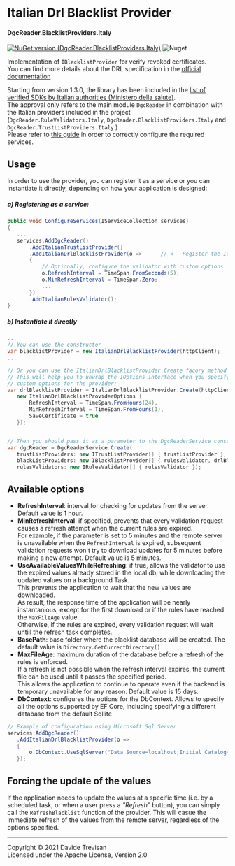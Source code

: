 ﻿# Italian Drl Blacklist Provider
#### DgcReader.BlacklistProviders.Italy 

[![NuGet version (DgcReader.BlacklistProviders.Italy)](https://img.shields.io/nuget/vpre/DgcReader.BlacklistProviders.Italy)](https://www.nuget.org/packages/DgcReader.BlacklistProviders.Italy/)
![Nuget](https://img.shields.io/nuget/dt/DgcReader.BlacklistProviders.Italy)

Implementation of `IBlacklistProvider` for verify revoked certificates.  
You can find more details about the DRL specification in the [official documentation](https://github.com/ministero-salute/it-dgc-documentation/blob/master/DRL.md)

Starting from version 1.3.0, the library has been included in the [list of verified SDKs by Italian authorities (Ministero della salute)](https://github.com/ministero-salute/it-dgc-verificac19-sdk-onboarding).  
The approval only refers to the main module `DgcReader` in combination with the Italian providers included in the project (`DgcReader.RuleValidators.Italy`, `DgcReader.BlacklistProviders.Italy` and `DgcReader.TrustListProviders.Italy` )  
Please refer to [this guide](../../ItalianConfiguration.md) in order to correctly configure the required services.

## Usage

In order to use the provider, you can register it as a service or you can instantiate it directly, depending on how your application is designed:

##### a) Registering as a service:
 ``` csharp
public void ConfigureServices(IServiceCollection services)
{
    ...
    services.AddDgcReader()
        .AddItalianTrustListProvider()
        .AddItalianDrlBlacklistProvider(o =>      // <-- Register the ItalianDrlBlacklistProvider service
        {
            // Optionally, configure the validator with custom options
            o.RefreshInterval = TimeSpan.FromSeconds(5);
            o.MinRefreshInterval = TimeSpan.Zero;
            ...
        })
        .AddItalianRulesValidator();
}
```

##### b) Instantiate it directly
 ``` csharp
...
// You can use the constructor
var blacklistProvider = new ItalianDrlBlacklistProvider(httpClient);
...

// Or you can use the ItalianDrlBlacklistProvider.Create facory method
// This will help you to unwrap the IOptions interface when you specify 
// custom options for the provider:
var drlBlacklistProvider = ItalianDrlBlacklistProvider.Create(httpClient, 
    new ItalianDrlBlacklistProviderOptions {
        RefreshInterval = TimeSpan.FromHours(24),
        MinRefreshInterval = TimeSpan.FromHours(1),
        SaveCertificate = true
    });


// Then you should pass it as a parameter to the DgcReaderService constructor:
var dgcReader = DgcReaderService.Create(
    trustListProviders: new ITrustListProvider[] { trustListProvider },
    blackListProviders: new IBlacklistProvider[] { rulesValidator, drlBlacklistProvider },  // Note: both services must be registered as IBlacklistProvider!!
    rulesValidators: new IRulesValidator[] { rulesValidator });

```


## Available options

- **RefreshInterval**: interval for checking for updates from the server. Default value is 1 hour.
- **MinRefreshInterval**: if specified, prevents that every validation request causes a refresh attempt when the current rules are expired.  
For example, if the parameter is set to 5 minutes and the remote server is unavailable when the `RefreshInterval` is expired, subsequent validation requests won't try to download updates for 5 minutes before making a new attempt. 
Default value is 5 minutes.
- **UseAvailableValuesWhileRefreshing**: if true, allows the validator to use the expired values already stored in the local db, while downloading the updated values on a background Task.  
This prevents the application to wait that the new values are downloaded.  
As result, the response time of the application will be nearly instantanious, except for the first download or if the rules have reached the `MaxFileAge` value.  
Otherwise, if the rules are expired, every validation request will wait untill the refresh task completes.
- **BasePath**: base folder where the blacklist database will be created. The default value is `Directory.GetCurrentDirectory()`
- **MaxFileAge**: maximum duration of the database before a refresh of the rules is enforced.  
If a refresh is not possible when the refresh interval expires, the current file can be used until it passes the specified period.  
This allows the application to continue to operate even if the backend is temporary unavailable for any reason.
Default value is 15 days.
- **DbContext**: configures the options for the DbContext. Allows to specify all the options supported by EF Core, including specifying a different database from the default Sqllite
 ``` csharp
// Example of configuration using Microsoft Sql Server
services.AddDgcReader()
    .AddItalianDrlBlacklistProvider(o =>
    {
        o.DbContext.UseSqlServer("Data Source=localhost;Initial Catalog=DgcReader_ItalianBlacklist;persist security info=True;Integrated Security=True;MultipleActiveResultSets=True");
    });

```

## Forcing the update of the values
If the application needs to update the values at a specific time (i.e. by a scheduled task, or when a user press a *"Refresh"* button), you can simply call the `RefreshBlacklist` function of the provider.
This will casue the immediate refresh of the values from the remote server, regardless of the options specified.

------
Copyright &copy; 2021 Davide Trevisan  
Licensed under the Apache License, Version 2.0